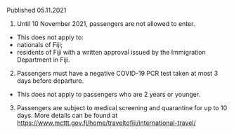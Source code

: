 Published 05.11.2021
1. Until 10 November 2021, passengers are not allowed to enter.
- This does not apply to:
- nationals of Fiji;
- residents of Fiji with a written approval issued by the Immigration Department in Fiji.
2. Passengers must have a negative COVID-19 PCR test taken at most 3 days before departure.
- This does not apply to passengers who are 2 years or younger.
3. Passengers are subject to medical screening and quarantine for up to 10 days. More details can be found at <a href="https://www.mcttt.gov.fj/home/traveltofiji/international-travel/">https://www.mcttt.gov.fj/home/traveltofiji/international-travel/</a>